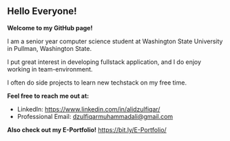 ## Hello Everyone!

**Welcome to my GitHub page!**

I am a senior year computer science student at Washington State University in Pullman, Washington State.

I put great interest in developing fullstack application, and I do enjoy working in team-environment.

I often do side projects to learn new techstack on my free time.

**Feel free to reach me out at:**

- LinkedIn: https://www.linkedin.com/in/alidzulfiqar/
- Professional Email: dzulfiqarmuhammadali@gmail.com

**Also check out my E-Portfolio!** https://bit.ly/E-Portfolio/
